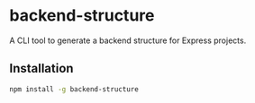 # backend-structure

A CLI tool to generate a backend structure for Express projects.

## Installation

```sh
npm install -g backend-structure
```
